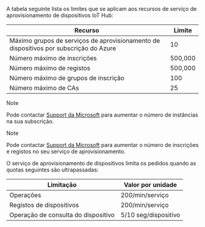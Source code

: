 A tabela seguinte lista os limites que se aplicam aos recursos de serviço de aprovisionamento de dispositivos IoT Hub:

| Recurso | Limite |
| --- | --- |
| Máximo grupos de serviços de aprovisionamento de dispositivos por subscrição do Azure | 10 |
| Número máximo de inscrições | 500,000 |
| Número máximo de registos | 500,000 |
| Número máximo de grupos de inscrição | 100 |
| Número máximo de CAs | 25 |

> [!NOTE]
> Pode contactar [Support da Microsoft](https://azure.microsoft.com/support/options/) para aumentar o número de instâncias na sua subscrição.

> [!NOTE]
> Pode contactar [Support da Microsoft](https://azure.microsoft.com/support/options/) para aumentar o número de inscrições e registos no seu serviço de aprovisionamento.

O serviço de aprovisionamento de dispositivos limita os pedidos quando as quotas seguintes são ultrapassadas:

| Limitação | Valor por unidade |
| --- | --- |
| Operações | 200/min/serviço |
| Registos de dispositivos | 200/min/serviço |
| Operação de consulta do dispositivo | 5/10 seg/dispositivo |
